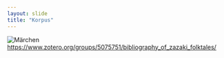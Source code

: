 ```yaml
---
layout: slide
title: "Korpus"
---
```


![Märchen](/vortrag-dig/assets/Collage2a.png)
https://www.zotero.org/groups/5075751/bibliography_of_zazaki_folktales/

